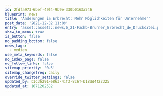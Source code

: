 ```yaml
---
id: 2fdfa973-6bef-49f4-9b9e-330b0163a546
blueprint: news
title: 'Änderungen im Erbrecht: Mehr Möglichkeiten für Unternehmer'
post_date: '2021-12-02 11:09'
entry: 'asset::assets::news/6_21-Fachb-Brunner_Erbrecht_de_Druckdatei.pdf'
show_in_menu: true
is_button: false
no_padding_bottom: false
news_tags:
  - medien
use_meta_keywords: false
no_index_page: false
no_follow_links: false
sitemap_priority: '0.5'
sitemap_changefreq: daily
override_twitter_settings: false
updated_by: b1c36291-e863-41f3-8c6f-b18dd4f22325
updated_at: 1671202582
---
```

